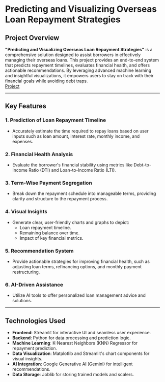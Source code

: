 # Predicting and Visualizing Overseas Loan Repayment Strategies

## Project Overview
**"Predicting and Visualizing Overseas Loan Repayment Strategies"** is a comprehensive solution designed to assist borrowers in effectively managing their overseas loans. This project provides an end-to-end system that predicts repayment timelines, evaluates financial health, and offers actionable recommendations. By leveraging advanced machine learning and insightful visualizations, it empowers users to stay on track with their financial goals while avoiding debt traps.  
[Project](repaymaster.streamlit.app)

---

## Key Features

### 1. Prediction of Loan Repayment Timeline
- Accurately estimate the time required to repay loans based on user inputs such as loan amount, interest rate, monthly income, and expenses.

### 2. Financial Health Analysis
- Evaluate the borrower's financial stability using metrics like Debt-to-Income Ratio (DTI) and Loan-to-Income Ratio (LTI).

### 3. Term-Wise Payment Segregation
- Break down the repayment schedule into manageable terms, providing clarity and structure to the repayment process.

### 4. Visual Insights
- Generate clear, user-friendly charts and graphs to depict:
  - Loan repayment timeline.
  - Remaining balance over time.
  - Impact of key financial metrics.

### 5. Recommendation System
- Provide actionable strategies for improving financial health, such as adjusting loan terms, refinancing options, and monthly payment restructuring.

### 6. AI-Driven Assistance
- Utilize AI tools to offer personalized loan management advice and solutions.

---

## Technologies Used

- **Frontend**: Streamlit for interactive UI and seamless user experience.
- **Backend**: Python for data processing and prediction logic.
- **Machine Learning**: K-Nearest Neighbors (KNN) Regressor for repayment prediction.
- **Data Visualization**: Matplotlib and Streamlit's chart components for visual insights.
- **AI Integration**: Google Generative AI (Gemini) for intelligent recommendations.
- **Data Storage**: Joblib for storing trained models and scalers.
